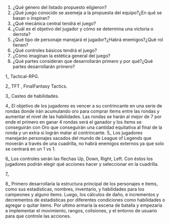 1. ¿Qué género del listado propuesto eligieron? 
2. ¿Qué juego conocido se asemeja a la propuesta del equipo?¿En qué se basan o inspiran?
3. ¿Qué mecánica central tendrá el juego?
4. ¿Cuál es el objetivo del jugador y cómo se determina una victoria o derrota?
5. ¿Qué tipo de personaje manejará el jugador?¿Habrá enemigos?¿Qué rol tienen?
6. ¿Qué controles básicos tendrá el juego?
7. ¿Cómo imaginan la estética general del juego?
8. ¿Qué partes consideran que desarrollarán primero y por qué?¿Qué partes desarrollarán primero?


1_ Tactical-RPG.

2_ TFT , FinalFantasy Tactics.

3_ Casteo de habilidades.

4_ El objetivo de los jugadores es vencer a su contrincante en una serie de rondas donde irán acumulando oro para comprar items entre las rondas y aumentar el nivel de las habilidades. Las rondas se harán al mejor de 7 por ende el primero en ganar 4 rondas será el ganador y los items se conseguirán con Oro que conseguirán una cantidad equitativa al final de la ronda y un extra si lográn matar al contrincante.
5_ Los jugadores manejarán personajes sacados del mundo de League of Legends que moverán a través de una cuadrilla, no habrá enemigos externos ya que solo se centrará en un 1 vs 1.

6_ Los controles serán las flechas Up, Down, Right, Left. Con éstos los jugadores podrán elegir qué acciones hacer y seleccionar en la cuadrilla.

7_ 

8_ Primero desarrollaría la estructura principal de los personajes e items, como sus estadísticas, nombres, inventario, y habilidades para los campeones y alguno items. Luego, los cálculos de daño, e incrementos y decrementos de estadisticas por diferentes condiciones como habilidades o agregar o quitar items. Por ultimo armaría la escena de batalla y empezaría a implementar el movimiento, rangos, colisiones, y el entorno de usuario para que controle las acciones.